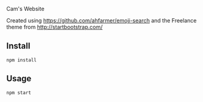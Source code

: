 Cam's Website

Created using https://github.com/ahfarmer/emoji-search and the Freelance theme from http://startbootstrap.com/



Install
---

`npm install`



Usage
---

`npm start`
